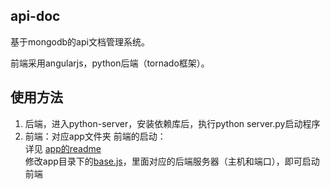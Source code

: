 ## api-doc
基于mongodb的api文档管理系统。

前端采用angularjs，python后端（tornado框架）。


## 使用方法
1. 后端，进入python-server，安装依赖库后，执行python server.py启动程序
2. 前端：对应app文件夹
前端的启动：  
详见 [app的readme](app//readme.md)   
修改app目录下的[base.js](app//base.js)，里面对应的后端服务器（主机和端口），即可启动前端
